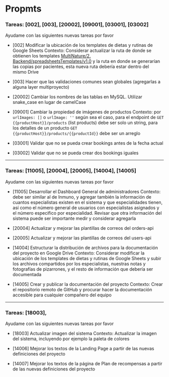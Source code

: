 # Propmts

### Tareas: [002], [003], [20002], [09001], [03001], [03002]

Ayudame con las siguientes nuevas tareas por favor

* [002] Modificar la ubicación de los templates de dietas y rutinas de Google Sheets
Contexto: Considerar actualizar la ruta de donde se obtienen los templates [MultiNature/2. Backend/spreadsheetsTemplates/v1.0](https://drive.google.com/drive/folders/1k8ewAPPuL3iLdtA_D-K657mLd6s_fZ8F?hl=es) y la ruta en donde se generarían las copias por pacientes, esta nueva ruta debería estar dentro del mismo Drive

* [003] Hacer que las validaciones comunes sean globales (agregarlas a alguna layer multiproyecto)

* [20002] Cambiar los nombres de las tablas en MySQL. Utilizar snake_case en lugar de camelCase

* [09001] Cambiar la propiedad de imágenes de productos
Contexto: por ```urlImages: []``` o ```urlImage: ''``` según sea el caso, para el endpoint de ```GET {{productHost}}/products``` (list products) debe ser solo un string, para los detalles de un producto ```GET {{productHost}}/products/{{productId}}``` debe ser un arreglo

* [03001] Validar que no se pueda crear bookings antes de la fecha actual

* [03002] Validar que no se pueda crear dos bookings iguales

---

### Tareas: [11005], [20004], [20005], [14004], [14005]

Ayudame con las siguientes nuevas tareas por favor

* [11005] Desarrollar el Dashboard General de administradores
Contexto: debe ser similar al de Inmuno, y agregar también la información de cuantos especialistas existen en el sistema y que especialidades tienen, así como el número general de usuarios con especialistas asignados y el número especifico por especialidad. Revisar que otra información del sistema puede ser importante medir y considerar agregarla

* [20004] Actualizar y mejorar las plantillas de correos del orders-api
  
* [20005] Actualizar y mejorar las plantillas de correos del users-api

* [14004] Estructurar la distribución de archivos para la documentación del proyecto en Google Drive
Contexto: Considerar modificar la ubicación de los templates de dietas y rutinas de Google Sheets y subir los archivos compartidos por los especialistas, nuestras notas y fotografías de pizarrones, y el resto de información que debería ser documentada

* [14005] Crear y publicar la documentación del proyecto
Contexto: Crear el repositorio remoto de GitHub y procurar hacer la documentación accesible para cualquier compañero del equipo

---

### Tareas: [18003],

Ayudame con las siguientes nuevas tareas por favor

* [18003] Actualizar imagen del sistema
Contexto: Actualizar la imagen del sistema, incluyendo por ejemplo la paleta de colores 

* [14006] Mejorar los textos de la Landing Page a partir de las nuevas definiciones del proyecto

* [14007] Mejorar los textos de la página de Plan de recompensas a partir de las nuevas definiciones del proyecto